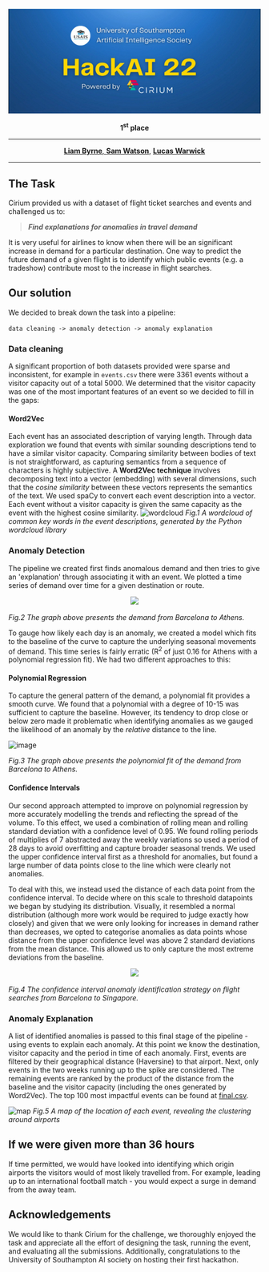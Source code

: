 <p align="center">
  <img src="./images/banner.png">
</p>

<p align="center">
  <b>1<sup>st</sup> place</b>
</p>

---

<p align="center">
  <a href="https://github.com/liamhbyrne"><b>Liam Byrne</b>, <a href="https://github.com/samwatsonn"><b>Sam Watson</b></a>, <a href="https://github.com/lucaswarwick02"><b>Lucas Warwick</b></a>
</p>

---

## The Task
Cirium provided us with a dataset of flight ticket searches and events and challenged us to:
  
>**_Find explanations for anomalies in travel demand_** 


It is very useful for airlines to know when there will be an significant increase in demand for a particular destination. One way to predict the future demand of a given flight is to identify which public events (e.g. a tradeshow) contribute most to the increase in flight searches. 
  
## Our solution
We decided to break down the task into a pipeline:

`data cleaning -> anomaly detection -> anomaly explanation`
### Data cleaning
A significant proportion of both datasets provided were sparse and inconsistent, for example in `events.csv` there were 3361 events without a visitor capacity out of a total 5000. 
We determined that the visitor capacity was one of the most important features of an event so we decided to fill in the gaps:
#### Word2Vec
Each event has an associated description of varying length. Through data exploration we found that events with similar sounding descriptions tend to have a similar visitor capacity. Comparing similarity between bodies of text is not straightforward, as capturing semantics from a sequence of characters is highly subjective. A **Word2Vec technique** involves decomposing text into a vector (embedding) with several dimensions, such that the _cosine similarity_ between these vectors represents the semantics of the text. We used spaCy to convert each event description into a vector. Each event without a visitor capacity is given the same capacity as the event with the highest cosine similarity. 
![wordcloud](https://user-images.githubusercontent.com/47918966/155113585-f8a91b16-03e0-42bd-bab2-388ddedd8637.png)
_Fig.1 A wordcloud of common key words in the event descriptions, generated by the Python wordcloud library_

### Anomaly Detection
The pipeline we created first finds anomalous demand and then tries to give an 'explanation' through associating it with an event. We plotted a time series of demand over time for a given destination or route. 
  
<p align="center">
  <img src="https://user-images.githubusercontent.com/47918966/155037630-1bd7d98b-872d-4a1c-8c40-250c501c7fc2.png">
</p> 

_Fig.2 The graph above presents the demand from Barcelona to Athens._

To gauge how likely each day is an anomaly, we created a model which fits to the baseline of the curve to capture the underlying seasonal movements of demand. This time series is fairly erratic (R<sup>2</sup> of just 0.16 for Athens with a polynomial regression fit). We had two different approaches to this:
#### Polynomial Regression
To capture the general pattern of the demand, a polynomial fit provides a smooth curve. We found that a polynomial with a degree of 10-15 was sufficient to capture the baseline. However, its tendency to drop close or below zero made it problematic when identifying anomalies as we gauged the likelihood of an anomaly by the _relative_ distance to the line.

![image](https://user-images.githubusercontent.com/47918966/155037269-8fd7f0c6-36e3-4bb3-984d-de43a1cd54ed.png) 

_Fig.3 The graph above presents the polynomial fit of the demand from Barcelona to Athens._

#### Confidence Intervals
Our second approach attempted to improve on polynomial regression by more accurately modelling the trends and reflecting the spread of the volume. To this effect, we used a combination of rolling mean and rolling standard deviation with a confidence level of 0.95. We found rolling periods of multiplies of 7 abstracted away the weekly variations so used a period of 28 days to avoid overfitting and capture broader seasonal trends. We used the upper confidence interval first as a threshold for anomalies, but found a large number of data points close to the line which were clearly not anomalies.

To deal with this, we instead used the distance of each data point from the confidence interval. To decide where on this scale to threshold datapoints we began by studying its distribution. Visually, it resembled a normal distribution (although more work would be required to judge exactly how closely) and given that we were only looking for increases in demand rather than decreases, we opted to categorise anomalies as data points whose distance from the upper confidence level was above 2 standard deviations from the mean distance. This allowed us to only capture the most extreme deviations from the baseline.

<p align="center">
  <img src="https://user-images.githubusercontent.com/61391776/155058318-17bf64bc-bb08-41f1-affd-dec346ef07d8.png">
</p> 

_Fig.4 The confidence interval anomaly identification strategy on flight searches from Barcelona to Singapore._

### Anomaly Explanation
A list of identified anomalies is passed to this final stage of the pipeline - using events to explain each anomaly. At this point we know the destination, visitor capacity and the period in time of each anomaly. First, events are filtered by their geographical distance (Haversine) to that airport. Next, only events in the two weeks running up to the spike are considered. The remaining events are ranked by the product of the distance from the baseline and the visitor capacity (including the ones generated by Word2Vec). The top 100 most impactful events can be found at [final.csv](https://github.com/liamhbyrne/HackAI/blob/main/final.csv).

![map](https://media.discordapp.net/attachments/943289646509592576/944980177845358622/unknown.png?width=1060&height=676)
_Fig.5 A map of the location of each event, revealing the clustering around airports_

## If we were given more than 36 hours
If time permitted, we would have looked into identifying which origin airports the visitors would of most likely travelled from. For example, leading up to an international football match - you would expect a surge in demand from the away team.

## Acknowledgements
We would like to thank Cirium for the challenge, we thoroughly enjoyed the task and appreciate all the effort of designing the task, running the event, and evaluating all the submissions. Additionally, congratulations to the University of Southampton AI society on hosting their first hackathon. 
